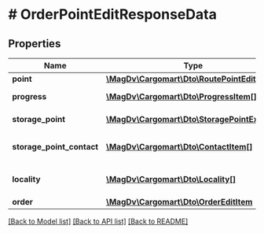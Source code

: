 # # OrderPointEditResponseData

## Properties

Name | Type | Description | Notes
------------ | ------------- | ------------- | -------------
**point** | [**\MagDv\Cargomart\Dto\RoutePointEdit**](RoutePointEdit.md) |  | [optional]
**progress** | [**\MagDv\Cargomart\Dto\ProgressItem[]**](ProgressItem.md) | Элемент прогресса | [optional]
**storage_point** | [**\MagDv\Cargomart\Dto\StoragePointExport[]**](StoragePointExport.md) | Список складов | [optional]
**storage_point_contact** | [**\MagDv\Cargomart\Dto\ContactItem[]**](ContactItem.md) | Список контактов складов | [optional]
**locality** | [**\MagDv\Cargomart\Dto\Locality[]**](Locality.md) | Список локаций заказа | [optional]
**order** | [**\MagDv\Cargomart\Dto\OrderEditItem**](OrderEditItem.md) |  | [optional]

[[Back to Model list]](../../README.md#models) [[Back to API list]](../../README.md#endpoints) [[Back to README]](../../README.md)
